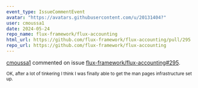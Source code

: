 ```yaml
---
event_type: IssueCommentEvent
avatar: "https://avatars.githubusercontent.com/u/20131404?"
user: cmoussa1
date: 2024-05-24
repo_name: flux-framework/flux-accounting
html_url: https://github.com/flux-framework/flux-accounting/pull/295
repo_url: https://github.com/flux-framework/flux-accounting
---
```


<a href='https://github.com/cmoussa1' target='_blank'>cmoussa1</a> commented on issue <a href='https://github.com/flux-framework/flux-accounting/pull/295' target='_blank'>flux-framework/flux-accounting#295</a>.

<small>OK, after a lot of tinkering I think I was finally able to get the man pages infrastructure set up. 